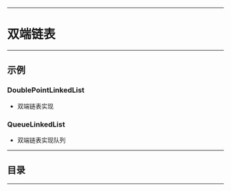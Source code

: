 ------
# 双端链表

------
## 示例
### DoublePointLinkedList
- 双端链表实现
### QueueLinkedList
- 双端链表实现队列

------
## 目录

------